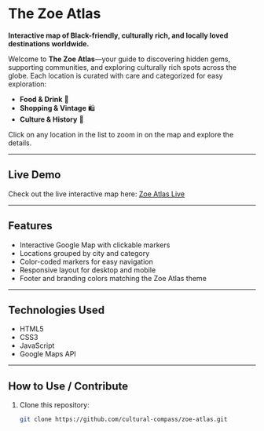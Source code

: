 # The Zoe Atlas

**Interactive map of Black-friendly, culturally rich, and locally loved destinations worldwide.**

Welcome to **The Zoe Atlas**—your guide to discovering hidden gems, supporting communities, and exploring culturally rich spots across the globe. Each location is curated with care and categorized for easy exploration:  

- **Food & Drink** 🍴  
- **Shopping & Vintage** 🛍️  
- **Culture & History** 🎨  

Click on any location in the list to zoom in on the map and explore the details.

---

## Live Demo
Check out the live interactive map here: [Zoe Atlas Live](https://yourusername.github.io/zoe-atlas/)

---

## Features
- Interactive Google Map with clickable markers  
- Locations grouped by city and category  
- Color-coded markers for easy navigation  
- Responsive layout for desktop and mobile  
- Footer and branding colors matching the Zoe Atlas theme  

---

## Technologies Used
- HTML5  
- CSS3  
- JavaScript  
- Google Maps API  

---

## How to Use / Contribute
1. Clone this repository:  
   ```bash
   git clone https://github.com/cultural-compass/zoe-atlas.git
